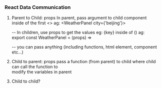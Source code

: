 ### React Data Communication

1. Parent to Child: props
   In parent, pass argument to child component inside of the first <> ag:
   <WeatherPanel city={'beijing'}>

    -- In children, use props to get the values eg: {key} inside of () ag:
export const WeatherPanel = (props) =>

    -- you can pass anything (including functions, html element, component etc...)


2. Child to parent: props
   pass a function (from parent) to child where child can call the function to\
modify the variables in parent

3. Child to child? 